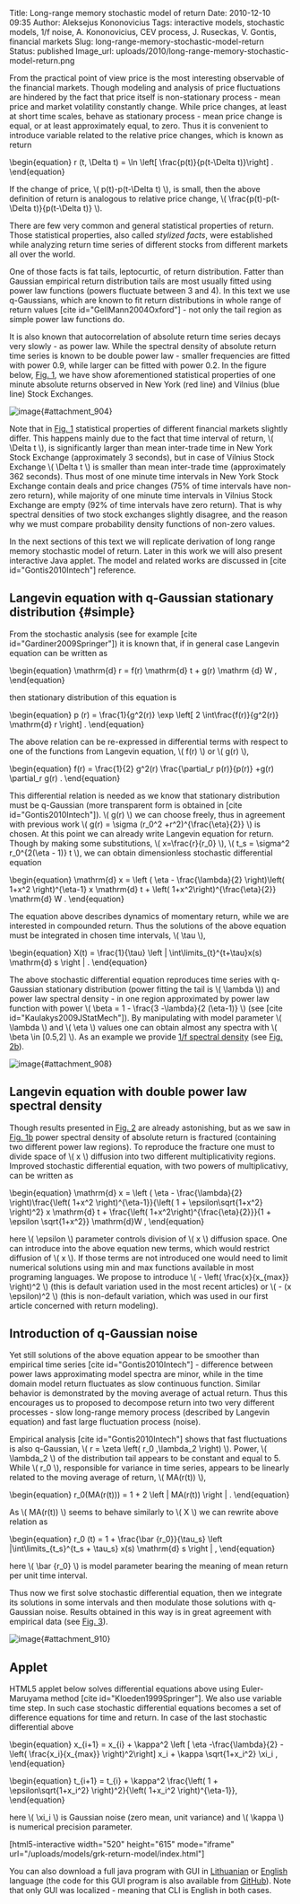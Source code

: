 Title: Long-range memory stochastic model of return
Date: 2010-12-10 09:35
Author: Aleksejus Kononovicius
Tags: interactive models, stochastic models, 1/f noise, A. Kononovicius, CEV process, J. Ruseckas, V. Gontis, financial markets
Slug: long-range-memory-stochastic-model-return
Status: published
Image_url: uploads/2010/long-range-memory-stochastic-model-return.png

From the practical point of view price is the most
interesting observable of the financial markets. Though modeling and
analysis of price fluctuations are hindered by the fact that price
itself is non-stationary process - mean price and market volatility
constantly change. While price changes, at least at short time scales,
behave as stationary process - mean price change is equal, or at least
approximately equal, to zero. Thus it is convenient to introduce
variable related to the relative price changes, which is known as
return  
<!--more-->

\begin{equation}
 r (t, \Delta t) = \ln \left\[ \frac{p(t)}{p(t-\Delta t)}\right\] . 
\end{equation}

If the change of price, \\\(  p(t)-p(t-\Delta t)  \\\), is small, then
the above definition of return is analogous to relative price change,
\\\(  \frac{p(t)-p(t-\Delta t)}{p(t-\Delta t)}  \\\).

There are few very common and general statistical properties of return.
Those statistical properties, also called *stylized facts*, were
established while analyzing return time series of different stocks from
different markets all over the world.

One of those facts is fat tails, leptocurtic, of return distribution.
Fatter than Gaussian empirical return distribution tails are most
usually fitted using power law functions (powers fluctuate between 3 and
4). In this text we use q-Gaussians, which are known to fit return
distributions in whole range of return values \[cite
id="GellMann2004Oxford"\] - not only the tail region as simple power law
functions do.

It is also known that autocorrelation of absolute return time series
decays very slowly - as power law. While the spectral density of
absolute return time series is known to be double power law - smaller
frequencies are fitted with power 0.9, while larger can be fitted with
power 0.2. In the figure below, [Fig. 1](#attachment_904), we have show
aforementioned statistical properties of one minute absolute returns
observed in New York (red line) and Vilnius (blue line) Stock Exchanges.

![image]({static}/uploads/2010/return-stylized-facts.png "Statistical properties of absolute one minute, Δt=60s,
returns - probability density function of non-zero values (a) and power
spectral density (b) - from two different financial markets. Red curves
represent New York Stock Exchange, while blue correspond to statistical
properties of return in Vilnius Stock Exchange. Black curves approximate
empirical data - (a) q-Gaussian (q=1.55), (b) power law functions
(powers 0.9 and
0.2)."){#attachment_904} 

Note that in [Fig. 1](#attachment_904) statistical properties of
different financial markets slightly differ. This happens mainly due to
the fact that time interval of return, \\\(  \Delta t \\\), is
significantly larger than mean inter-trade time in New York Stock
Exchange (approximately 3 seconds), but in case of Vilnius Stock
Exchange \\\(  \Delta t \\\) is smaller than mean inter-trade time
(approximately 362 seconds). Thus most of one minute time intervals in
New York Stock Exchange contain deals and price changes (75% of time
intervals have non-zero return), while majority of one minute time
intervals in Vilnius Stock Exchange are empty (92% of time intervals
have zero return). That is why spectral densities of two stock exchanges
slightly disagree, and the reason why we must compare probability
density functions of non-zero values.

In the next sections of this text we will replicate derivation of long
range memory stochastic model of return. Later in this work we will also
present interactive Java applet. The model and related works are
discussed in \[cite id="Gontis2010Intech"\] reference.

Langevin equation with q-Gaussian stationary distribution {#simple}
---------------------------------------------------------

From the stochastic analysis (see for example \[cite
id="Gardiner2009Springer"\]) it is known that, if in general case
Langevin equation can be written as

\begin{equation}
 \mathrm{d} r = f(r) \mathrm{d} t + g(r) \mathrm {d} W ,
\end{equation}

then stationary distribution of this equation is

\begin{equation}
 p (r) = \frac{1}{g^2(r)} \exp \left\[ 2 \int\frac{f(r)}{g^2(r)} \mathrm{d} r \right\] . 
\end{equation}

The above relation can be re-expressed in differential terms with
respect to one of the functions from Langevin equation, \\\(  f(r)  \\\)
or \\\(  g(r)  \\\),

\begin{equation}
 f(r) = \frac{1}{2} g^2(r) \frac{\partial\_r p(r)}{p(r)} +g(r) \partial\_r g(r) . 
\end{equation}

This differential relation is needed as we know that stationary
distribution must be q-Gaussian (more transparent form is obtained in
\[cite id="Gontis2010Intech"\]). \\\(  g(r)  \\\) we can choose freely,
thus in agreement with previous work \\\(  g(r) = \sigma (r\_0^2 +r^2)^{\frac{\eta}{2}}  \\\) is chosen. At this point we can already
write Langevin equation for return. Though by making some substitutions,
\\\(  x=\frac{r}{r\_0}  \\\), \\\(  t\_s = \sigma^2 r\_0^{2(\eta - 1)} t  \\\), we can obtain dimensionless stochastic
differential equation

\begin{equation}
 \mathrm{d} x = \left ( \eta - \frac{\lambda}{2} \right)\left( 1+x^2 \right)^{\eta-1} x \mathrm{d} t + \left( 1+x^2\right)^{\frac{\eta}{2}} \mathrm{d} W . 
\end{equation}

The equation above describes dynamics of momentary return, while we are
interested in compounded return. Thus the solutions of the above
equation must be integrated in chosen time intervals, \\\(  \tau \\\),

\begin{equation}
 X(t) = \frac{1}{\tau} \left | \int\limits\_{t}^{t+\tau}x(s) \mathrm{d} s \right | . 
\end{equation}

The above stochastic differential equation reproduces time series with
q-Gaussian stationary distribution (power fitting the tail is \\\( \lambda  \\\)) and power law spectral density - in one region approximated
by power law function with power \\\(  \beta = 1 - \frac{3 -\lambda}{2 (\eta-1)}  \\\) (see \[cite
id="Kaulakys2009JStatMech"\]). By manipulating with model parameter
\\\(  \lambda  \\\) and \\\(  \eta  \\\) values one can obtain almost
any spectra with \\\(  \beta \in \[0.5,2\] \\\). As an example we
provide [1/f spectral density](/tag/1f-noise/) (see [Fig. 2b](#attachment_908)).

![image]({static}/uploads/2010/simple-sde.png "1/f noise obtained from the above SDE. Red curves
correspond to model statical properties (probability density function
(a), spectral density (b)), while black curves fit modelic statistical
properties (q-Gaussian, q=1.66, (a), power law function, β=1, (b)). Used
model parameters: λ=3, η=1.5, τ=0.02. Model statistical properties
averaged over 100 realizations containing 4096
points."){#attachment_908} 

Langevin equation with double power law spectral density
--------------------------------------------------------

Though results presented in [Fig. 2](#attachment_908) are already
astonishing, but as we saw in [Fig. 1b](#attachment_904) power spectral
density of absolute return is fractured (containing two different power
law regions). To reproduce the fracture one must to divide space of
\\\(  x \\\) diffusion into two different multiplicativity regions.
Improved stochastic differential equation, with two powers of
multiplicativy, can be written as

\begin{equation}
 \mathrm{d} x = \left ( \eta - \frac{\lambda}{2} \right)\frac{\left( 1+x^2 \right)^{\eta-1}}{\left( 1 + \epsilon\sqrt{1+x^2} \right)^2} x \mathrm{d} t + \frac{\left( 1+x^2\right)^{\frac{\eta}{2}}}{1 + \epsilon \sqrt{1+x^2}} \mathrm{d}W , 
\end{equation}

here \\\(  \epsilon  \\\) parameter controls division of \\\(  x \\\)
diffusion space. One can introduce into the above equation new terms,
which would restrict diffusion of \\\(  x \\\). If those terms are not
introduced one would need to limit numerical solutions using min and max
functions available in most programing languages. We propose to
introduce \\\(  - \left( \frac{x}{x\_{max}} \right)^2  \\\)
(this is default variation used in the most recent articles) or \\\( - (x \epsilon)^2  \\\) (this is non-default variation, which was used
in our first article concerned with return modeling).

Introduction of q-Gaussian noise
--------------------------------

Yet still solutions of the above equation appear to be smoother than
empirical time series \[cite id="Gontis2010Intech"\] - difference
between power laws approximating model spectra are minor, while in the
time domain model return fluctuates as slow continuous function.
Similar behavior is demonstrated by the moving average of actual return.
Thus this encourages us to proposed to decompose return into two very
different processes - slow long-range memory process (described by
Langevin equation) and fast large fluctuation process (noise).

Empirical analysis \[cite id="Gontis2010Intech"\] shows that fast
fluctuations is also q-Gaussian, \\\(  r = \zeta \left( r\_0 ,\lambda\_2 \right)  \\\). Power, \\\(  \lambda\_2  \\\) of the
distribution tail appears to be constant and equal to 5. While \\\( r\_0 \\\), responsible for variance in time series, appears to be linearly
related to the moving average of return, \\\(  MA(r(t)) \\\),

\begin{equation}
 r\_0(MA(r(t))) = 1 + 2 \left | MA(r(t)) \right | . 
\end{equation}

As \\\(  MA(r(t)) \\\) seems to behave similarly to \\\(  X  \\\) we can
rewrite above relation as

\begin{equation}
 r\_0 (t) = 1 + \frac{\bar {r\_0}}{\tau\_s} \left |\int\limits\_{t\_s}^{t\_s + \tau\_s} x(s) \mathrm{d} s \right | ,
\end{equation}

here \\\(  \bar {r\_0}  \\\) is model parameter bearing the meaning of
mean return per unit time interval.

Thus now we first solve stochastic differential equation, then we
integrate its solutions in some intervals and then modulate those
solutions with q-Gaussian noise. Results obtained in this way is in
great agreement with empirical data (see [Fig. 3](#attachment_910)).

![image]({static}/uploads/2010/long-range-memory-stochastic-model-return.png "Comparison of return model (black curve) and empirical
(New York Stock Exchange - red curve, Vilnius - blue) statistical
properties, non-zero value probability density function ((a) ir (c)) and
power spectral density ((b) ir (d)), in different time scales (1 min -
(a) and (b), 30 min - (c) and (d)). Model parameters: \\\( \tau\_s =2 \cdot 10^{-4} \\\) (1
min) and \\\( τ\_s=6 \cdot 10^{-3} \\\) (30 min), \\\( λ\_2 = 5 \\\), \\\( {\bar r}\_0=0.4 \\\), \\\( \lambda=3.6 \\\), \\\( \varepsilon =0.017 \\\),
\\\( \eta =2.5 \\\), \\\( x\_{max}=1000 \\\)."){#attachment_910} 

Applet
------

HTML5 applet below solves differential equations above using
Euler-Maruyama method \[cite id="Kloeden1999Springer"\]. We also use
variable time step. In such case stochastic differential equations
becomes a set of difference equations for time and return. In case of
the last stochastic differential above

\begin{equation}
 x\_{i+1} = x\_{i} + \kappa^2 \left \[ \eta -\frac{\lambda}{2} - \left( \frac{x\_i}{x\_{max}} \right)^2\right\] x\_i + \kappa \sqrt{1+x\_i^2} \xi\_i , 
\end{equation}

\begin{equation}
 t\_{i+1} = t\_{i} + \kappa^2 \frac{\left( 1 + \epsilon\sqrt{1+x\_i^2} \right)^2}{\left( 1+x\_i^2 \right)^{\eta-1}},
\end{equation}

here \\\(  \xi\_i  \\\) is Gaussian noise (zero mean, unit variance) and
\\\(  \kappa  \\\) is numerical precision parameter.

[html5-interactive width="520" height="615" mode="iframe"
url="/uploads/models/grk-return-model/index.html"]

You can also download a full java program with GUI in
[Lithuanian]({static}/uploads/2010/returnModel.jar)
or [English]({static}/uploads/2010/returnModelEn.jar) language (the code
for this GUI program is also available from
[GitHub](https://github.com/akononovicius/return-model-GRK-PhysA2010)).
Note that only GUI was localized - meaning that CLI is English in both
cases.
